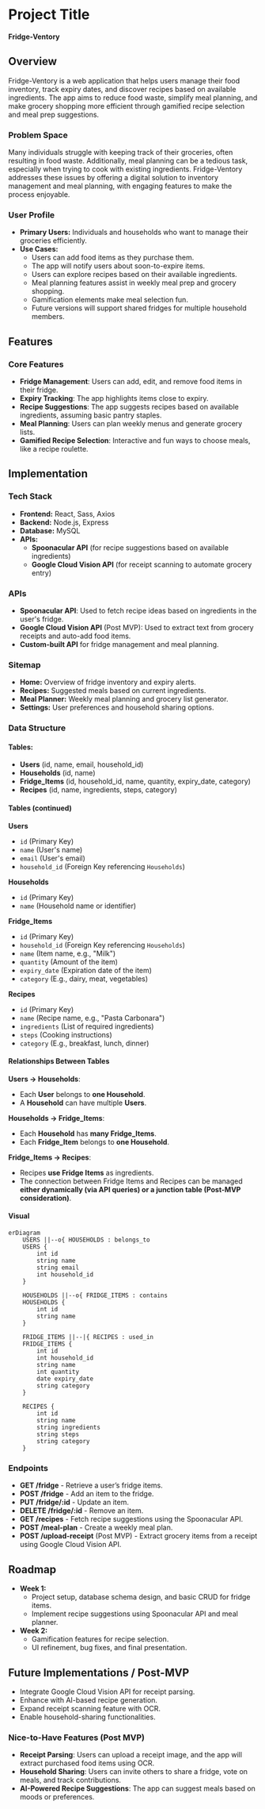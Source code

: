 # Project Title

**Fridge-Ventory**

## Overview

Fridge-Ventory is a web application that helps users manage their food inventory, track expiry dates, and discover recipes based on available ingredients. The app aims to reduce food waste, simplify meal planning, and make grocery shopping more efficient through gamified recipe selection and meal prep suggestions.

### Problem Space

Many individuals struggle with keeping track of their groceries, often resulting in food waste. Additionally, meal planning can be a tedious task, especially when trying to cook with existing ingredients. Fridge-Ventory addresses these issues by offering a digital solution to inventory management and meal planning, with engaging features to make the process enjoyable.

### User Profile

- **Primary Users:** Individuals and households who want to manage their groceries efficiently.
- **Use Cases:**
  - Users can add food items as they purchase them.
  - The app will notify users about soon-to-expire items.
  - Users can explore recipes based on their available ingredients.
  - Meal planning features assist in weekly meal prep and grocery shopping.
  - Gamification elements make meal selection fun.
  - Future versions will support shared fridges for multiple household members.

## Features

### Core Features

- **Fridge Management**: Users can add, edit, and remove food items in their fridge.
- **Expiry Tracking**: The app highlights items close to expiry.
- **Recipe Suggestions**: The app suggests recipes based on available ingredients, assuming basic pantry staples.
- **Meal Planning**: Users can plan weekly menus and generate grocery lists.
- **Gamified Recipe Selection**: Interactive and fun ways to choose meals, like a recipe roulette.

## Implementation

### Tech Stack

- **Frontend:** React, Sass, Axios
- **Backend:** Node.js, Express
- **Database:** MySQL
- **APIs:**
  - **Spoonacular API** (for recipe suggestions based on available ingredients)
  - **Google Cloud Vision API** (for receipt scanning to automate grocery entry)

### APIs

- **Spoonacular API**: Used to fetch recipe ideas based on ingredients in the user's fridge.
- **Google Cloud Vision API** (Post MVP): Used to extract text from grocery receipts and auto-add food items.
- **Custom-built API** for fridge management and meal planning.

### Sitemap

- **Home:** Overview of fridge inventory and expiry alerts.
- **Recipes:** Suggested meals based on current ingredients.
- **Meal Planner:** Weekly meal planning and grocery list generator.
- **Settings:** User preferences and household sharing options.

### Data Structure

#### Tables:

- **Users** (id, name, email, household_id)
- **Households** (id, name)
- **Fridge_Items** (id, household_id, name, quantity, expiry_date, category)
- **Recipes** (id, name, ingredients, steps, category)

#### Tables (continued)

**Users**

- `id` (Primary Key)
- `name` (User's name)
- `email` (User's email)
- `household_id` (Foreign Key referencing `Households`)

**Households**

- `id` (Primary Key)
- `name` (Household name or identifier)

**Fridge_Items**

- `id` (Primary Key)
- `household_id` (Foreign Key referencing `Households`)
- `name` (Item name, e.g., "Milk")
- `quantity` (Amount of the item)
- `expiry_date` (Expiration date of the item)
- `category` (E.g., dairy, meat, vegetables)

**Recipes**

- `id` (Primary Key)
- `name` (Recipe name, e.g., "Pasta Carbonara")
- `ingredients` (List of required ingredients)
- `steps` (Cooking instructions)
- `category` (E.g., breakfast, lunch, dinner)

#### Relationships Between Tables

**Users → Households**:

- Each **User** belongs to **one Household**.
- A **Household** can have multiple **Users**.

**Households → Fridge_Items**:

- Each **Household** has **many Fridge_Items**.
- Each **Fridge_Item** belongs to **one Household**.

**Fridge_Items → Recipes**:

- Recipes **use Fridge Items** as ingredients.
- The connection between Fridge Items and Recipes can be managed **either dynamically (via API queries) or a junction table (Post-MVP consideration)**.

#### Visual

```mermaid
erDiagram
    USERS ||--o{ HOUSEHOLDS : belongs_to
    USERS {
        int id
        string name
        string email
        int household_id
    }

    HOUSEHOLDS ||--o{ FRIDGE_ITEMS : contains
    HOUSEHOLDS {
        int id
        string name
    }

    FRIDGE_ITEMS ||--|{ RECIPES : used_in
    FRIDGE_ITEMS {
        int id
        int household_id
        string name
        int quantity
        date expiry_date
        string category
    }

    RECIPES {
        int id
        string name
        string ingredients
        string steps
        string category
    }
```

### Endpoints

- **GET /fridge** - Retrieve a user’s fridge items.
- **POST /fridge** - Add an item to the fridge.
- **PUT /fridge/:id** - Update an item.
- **DELETE /fridge/:id** - Remove an item.
- **GET /recipes** - Fetch recipe suggestions using the Spoonacular API.
- **POST /meal-plan** - Create a weekly meal plan.
- **POST /upload-receipt** (Post MVP) - Extract grocery items from a receipt using Google Cloud Vision API.

## Roadmap

- **Week 1:**
  - Project setup, database schema design, and basic CRUD for fridge items.
  - Implement recipe suggestions using Spoonacular API and meal planner.
- **Week 2:**
  - Gamification features for recipe selection.
  - UI refinement, bug fixes, and final presentation.

## Future Implementations / Post-MVP

- Integrate Google Cloud Vision API for receipt parsing.
- Enhance with AI-based recipe generation.
- Expand receipt scanning feature with OCR.
- Enable household-sharing functionalities.

### Nice-to-Have Features (Post MVP)

- **Receipt Parsing**: Users can upload a receipt image, and the app will extract purchased food items using OCR.
- **Household Sharing**: Users can invite others to share a fridge, vote on meals, and track contributions.
- **AI-Powered Recipe Suggestions**: The app can suggest meals based on moods or preferences.

```

```
